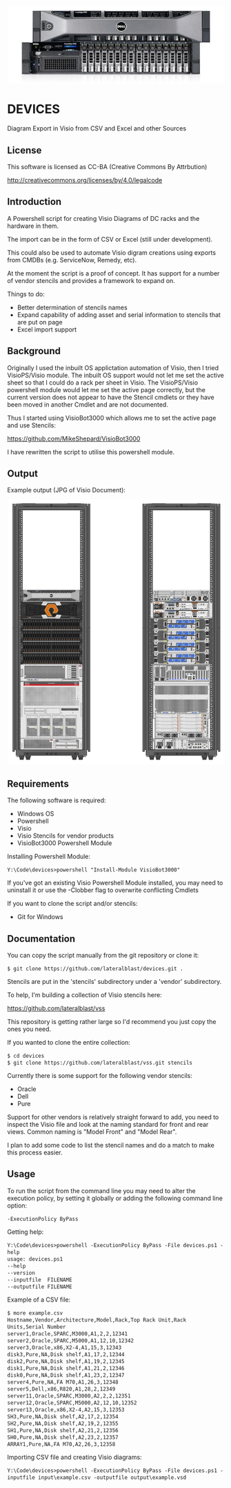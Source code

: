 ![alt tag](https://raw.githubusercontent.com/lateralblast/devices/master/devices.jpg)

DEVICES
=======

Diagram Export in Visio from CSV and Excel and other Sources

License
-------

This software is licensed as CC-BA (Creative Commons By Attrbution)

http://creativecommons.org/licenses/by/4.0/legalcode

Introduction
------------

A Powershell script for creating Visio Diagrams of DC racks and the hardware in them.

The import can be in the form of CSV or Excel (still under development).

This could also be used to automate Visio digram creations using exports from CMDBs (e.g. ServiceNow, Remedy, etc).

At the moment the script is a proof of concept. It has support for a number of vendor stencils and provides a framework to expand on.

Things to do:

- Better determination of stencils names
- Expand capability of adding asset and serial information to stencils that are put on page
- Excel import support

Background
----------

Originally I used the inbuilt OS applictation automation of Visio, then I tried VisioPS/Visio module.
The inbuilt OS support would not let me set the active sheet so that I could do a rack per sheet in Visio.
The VisioPS/Visio powershell module would let me set the active page correctly, but the current version 
does not appear to have the Stencil cmdlets or they have been moved in another Cmdlet and are not documented.

Thus I started using VisioBot3000 which allows me to set the active page and use Stencils:

https://github.com/MikeShepard/VisioBot3000

I have rewritten the script to utilise this powershell module.

Output
------

Example output (JPG of Visio Document):

![alt tag](https://raw.githubusercontent.com/lateralblast/devices/master/rack.jpg)

Requirements
------------

The following software is required:

- Windows OS
- Powershell
- Visio
- Visio Stencils for vendor products
- VisioBot3000 Powershell Module

Installing Powershell Module:

```
Y:\Code\devices>powershell "Install-Module VisioBot3000"
```

If you've got an existing Visio Powershell Module installed, you may need to uninstall it or use the -Clobber flag to overwrite conflicting Cmdlets

If you want to clone the script and/or stencils:

- Git for Windows

Documentation
-------------

You can copy the script manually from the git repository or clone it:

```
$ git clone https://github.com/lateralblast/devices.git .
```

Stencils are put in the 'stencils' subdirectory under a 'vendor' subdirectory.

To help, I'm building a collection of Visio stencils here:

https://github.com/lateralblast/vss

This repository is getting rather large so I'd recommend you just copy the ones you need.

If you wanted to clone the entire collection:

```
$ cd devices
$ git clone https://github.com/lateralblast/vss.git stencils
```

Currently there is some support for the following vendor stencils:

- Oracle
- Dell
- Pure

Support for other vendors is relatively straight forward to add, 
you need to inspect the Visio file and look at the naming standard
for front and rear views. Common naming is "Model Front" and "Model Rear".

I plan to add some code to list the stencil names and do a match to make this process easier.

Usage
-----

To run the script from the command line you may need to alter the execution policy,
by setting it globally or adding the following command line option:

```
-ExecutionPolicy ByPass
```

Getting help:

```
Y:\Code\devices>powershell -ExecutionPolicy ByPass -File devices.ps1 -help
usage: devices.ps1
--help
--version
--inputfile  FILENAME
--outputfile FILENAME
```

Example of a CSV file:

```
$ more example.csv
Hostname,Vendor,Architecture,Model,Rack,Top Rack Unit,Rack Units,Serial Number
server1,Oracle,SPARC,M3000,A1,2,2,12341
server2,Oracle,SPARC,M5000,A1,12,10,12342
server3,Oracle,x86,X2-4,A1,15,3,12343
disk3,Pure,NA,Disk shelf,A1,17,2,12344
disk2,Pure,NA,Disk shelf,A1,19,2,12345
disk1,Pure,NA,Disk shelf,A1,21,2,12346
disk0,Pure,NA,Disk shelf,A1,23,2,12347
server4,Pure,NA,FA M70,A1,26,3,12348
server5,Dell,x86,R820,A1,28,2,12349
server11,Oracle,SPARC,M3000,A2,2,2,12351
server12,Oracle,SPARC,M5000,A2,12,10,12352
server13,Oracle,x86,X2-4,A2,15,3,12353
SH3,Pure,NA,Disk shelf,A2,17,2,12354
SH2,Pure,NA,Disk shelf,A2,19,2,12355
SH1,Pure,NA,Disk shelf,A2,21,2,12356
SH0,Pure,NA,Disk shelf,A2,23,2,12357
ARRAY1,Pure,NA,FA M70,A2,26,3,12358
```

Importing CSV file and creating Visio diagrams:

```
Y:\Code\devices>powershell -ExecutionPolicy ByPass -File devices.ps1 -inputfile input\example.csv -outputfile output\example.vsd
```
